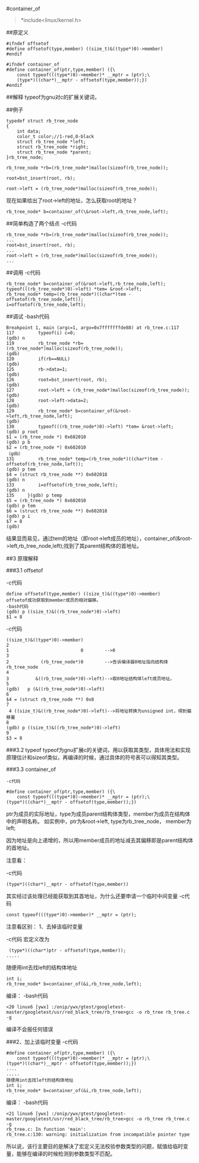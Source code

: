 #container_of

>*include<linux/kernel.h>

##原定义
```
#ifndef offsetof
#define offsetof(type,member) ((size_t)&((type*)0)->member)
#endif
```

```
#ifndef container_of
#define container_of(ptr,type,member) ({\
    const typeof(((type*)0)->member)* __mptr = (ptr);\
    (type*)((char*)__mptr - offsetof(type,member));})
#endif

```

##解释
typeof为gnu对c的扩展关键词，

##例子
```
typedef struct rb_tree_node
{
    int data;
    color_t color;//1-red,0-black
    struct rb_tree_node *left;
    struct rb_tree_node *right;
    struct rb_tree_node *parent;
}rb_tree_node;

rb_tree_node *rb=(rb_tree_node*)malloc(sizeof(rb_tree_node));

root=bst_insert(root, rb);

root->left = (rb_tree_node*)malloc(sizeof(rb_tree_node));
```
现在如果给出了root->left的地址，怎么获取root的地址？
```
rb_tree_node* b=container_of(\&root->left,rb_tree_node,left);
```

##简单构造了两个结点
-c代码
```
rb_tree_node *rb=(rb_tree_node*)malloc(sizeof(rb_tree_node));
...
root=bst_insert(root, rb);
...
root->left = (rb_tree_node*)malloc(sizeof(rb_tree_node));
...
```

##调用
-c代码
```
rb_tree_node* b=container_of(&root->left,rb_tree_node,left);
typeof(((rb_tree_node*)0)->left) *tem= &root->left;
rb_tree_node* temp=(rb_tree_node*)((char*)tem - offsetof(rb_tree_node,left));
i=offsetof(rb_tree_node,left);
```
##调试
-bash代码
```
Breakpoint 1, main (argc=1, argv=0x7fffffffde88) at rb_tree.c:117
117         typeof(i) c=0;
(gdb) n
119         rb_tree_node *rb=(rb_tree_node*)malloc(sizeof(rb_tree_node));
(gdb)
120         if(rb==NULL)
(gdb)
125         rb->data=1;
(gdb)
126         root=bst_insert(root, rb);
(gdb)
127         root->left = (rb_tree_node*)malloc(sizeof(rb_tree_node));
(gdb)
128         root->left->data=2;
(gdb)
129         rb_tree_node* b=container_of(&root->left,rb_tree_node,left);
(gdb)
130         typeof(((rb_tree_node*)0)->left) *tem= &root->left;
(gdb) p root
$1 = (rb_tree_node *) 0x602010
(gdb) p b
$2 = (rb_tree_node *) 0x602010
（gdb）
131         rb_tree_node* temp=(rb_tree_node*)((char*)tem - offsetof(rb_tree_node,left));
(gdb) p tem
$4 = (struct rb_tree_node **) 0x602018
(gdb) n
133         i=offsetof(rb_tree_node,left);
(gdb) n
135     }(gdb) p temp
$5 = (rb_tree_node *) 0x602010
(gdb) p tem
$6 = (struct rb_tree_node **) 0x602018
(gdb) p i
$7 = 8
(gdb)
```
结果显而易见，通过tem的地址（即root->left成员的地址），container_of(&root->left,rb_tree_node,left);找到了其parent结构体的首地址。

##3 原理解释

###3.1 offsetof

-c代码
```
define offsetof(type,member) ((size_t)&((type*)0)->member)
offsetof成功获取到member成员的相对偏移。
-bash代码
(gdb) p ((size_t)&((rb_tree_node*)0)->left)
$1 = 8
```
-c代码
```
((size_t)&((type*)0)->member)
2
1                           0        -->0
3
2            (rb_tree_node*)0        -->告诉编译器0地址指向结构体rb_tree_node
4
3          &((rb_tree_node*)0)->left)-->取0地址结构体left成员地址，
5
(gdb)   p (&((rb_tree_node*)0)->left)
6
$4 = (struct rb_tree_node **) 0x8
7
 4 ((size_t)&((rb_tree_node*)0)->left)-->将地址转换为unsigned int，得到偏移量
8
(gdb) p ((size_t)&((rb_tree_node*)0)->left)
9
$3 = 8
```
###3.2 typeof
typeof为gnu扩展c的关键词，用以获取其类型，具体用法和实现原理估计和sizeof类似，再编译的时候，通过具体的符号表可以得知其类型。

###3.3 container_of
```
-c代码

#define container_of(ptr,type,member) ({\
    const typeof(((type*)0)->member)* __mptr = (ptr);\
(type*)((char*)__mptr - offsetof(type,member));})
```
ptr为成员的实际地址，type为成员parent结构体类型，member为成员在结构体中的声明名称。
如实例中，ptr为&root->left, type为rb_tree_node， member为left;

因为地址是向上递增的，所以用member成员的地址减去其偏移即是parent结构体的首地址。

注意看：

-c代码
```
(type*)((char*)__mptr - offsetof(type,member))
```
其实经过该处理已经能获取到其首地址，为什么还要申请一个临时中间变量
-c代码
```
const typeof(((type*)0)->member)* __mptr = (ptr);
```
注意看区别：
1、去掉该临时变量

-c代码
宏定义改为
```
 (type*)((char*)ptr - offsetof(type,member));
.....
```
随便用int去找left的结构体地址
```
int i;
rb_tree_node* b=container_of(&i,rb_tree_node,left);
```
编译：
-bash代码
```
<20 linux6 [ywx] :/onip/ywx/gtest/googletest-master/googletest/usr/red_black_tree/rb_tree>gcc -o rb_tree rb_tree.c -g
```
编译不会报任何错误

###2、加上该临时变量
-c代码
```
#define container_of(ptr,type,member) ({\
    const typeof(((type*)0)->member)* __mptr = (ptr);\
(type*)((char*)__mptr - offsetof(type,member));})
....
.....
随便用int去找left的结构体地址
int i;
rb_tree_node* b=container_of(&i,rb_tree_node,left);
```
编译：
-bash代码
```
<21 linux6 [ywx] :/onip/ywx/gtest/googletest-master/googletest/usr/red_black_tree/rb_tree>gcc -o rb_tree rb_tree.c -g
rb_tree.c: In function 'main':
rb_tree.c:130: warning: initialization from incompatible pointer type
```
所以说，该行主要目的是解决了宏定义无法校验参数类型的问题，赋值给临时变量，能够在编译的时候检测到参数类型不匹配。
 
